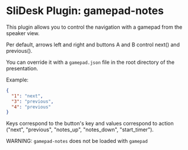 # SliDesk Plugin: gamepad-notes

This plugin allows you to control the navigation with a gamepad from the speaker view.

Per default, arrows left and right and buttons A and B control next() and previous().

You can override it with a `gamepad.json` file in the root directory of the presentation.

Example:

```json
{
  "1": "next",
  "3": "previous",
  "4": "previous"
}
```

Keys correspond to the button's key and values correspond to action ("next", "previous", "notes_up", "notes_down", "start_timer").

WARNING: `gamepad-notes` does not be loaded with `gamepad`
